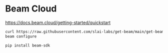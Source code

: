 # Beam Cloud

https://docs.beam.cloud/getting-started/quickstart

```bash
curl https://raw.githubusercontent.com/slai-labs/get-beam/main/get-beam.sh -sSfL | sh 
beam configure 

pip install beam-sdk 
```

